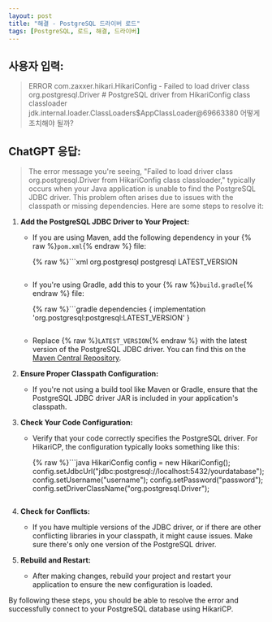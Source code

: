 ```yaml
---
layout: post
title: "해결 - PostgreSQL 드라이버 로드"
tags: [PostgreSQL, 로드, 해결, 드라이버]
---
```


## 사용자 입력:
> ERROR com.zaxxer.hikari.HikariConfig - Failed to load driver class org.postgresql.Driver  # PostgreSQL driver from HikariConfig class classloader jdk.internal.loader.ClassLoaders$AppClassLoader@69663380 어떻게 조치해야 될까?

## ChatGPT 응답:
> The error message you're seeing, "Failed to load driver class org.postgresql.Driver from HikariConfig class classloader," typically occurs when your Java application is unable to find the PostgreSQL JDBC driver. This problem often arises due to issues with the classpath or missing dependencies. Here are some steps to resolve it:

1. **Add the PostgreSQL JDBC Driver to Your Project:**
   - If you are using Maven, add the following dependency in your {% raw %}`pom.xml`{% endraw %} file:

     {% raw %}```xml
     <dependency>
         <groupId>org.postgresql</groupId>
         <artifactId>postgresql</artifactId>
         <version>LATEST_VERSION</version>
     </dependency>
     ```{% endraw %}
   - If you're using Gradle, add this to your {% raw %}`build.gradle`{% endraw %} file:

     {% raw %}```gradle
     dependencies {
         implementation 'org.postgresql:postgresql:LATEST_VERSION'
     }
     ```{% endraw %}
   - Replace {% raw %}`LATEST_VERSION`{% endraw %} with the latest version of the PostgreSQL JDBC driver. You can find this on the [Maven Central Repository](https://search.maven.org/).

2. **Ensure Proper Classpath Configuration:**
   - If you're not using a build tool like Maven or Gradle, ensure that the PostgreSQL JDBC driver JAR is included in your application's classpath.

3. **Check Your Code Configuration:**
   - Verify that your code correctly specifies the PostgreSQL driver. For HikariCP, the configuration typically looks something like this:

     {% raw %}```java
     HikariConfig config = new HikariConfig();
     config.setJdbcUrl("jdbc:postgresql://localhost:5432/yourdatabase");
     config.setUsername("username");
     config.setPassword("password");
     config.setDriverClassName("org.postgresql.Driver");
     ```{% endraw %}

4. **Check for Conflicts:**
   - If you have multiple versions of the JDBC driver, or if there are other conflicting libraries in your classpath, it might cause issues. Make sure there's only one version of the PostgreSQL driver.

5. **Rebuild and Restart:**
   - After making changes, rebuild your project and restart your application to ensure the new configuration is loaded.

By following these steps, you should be able to resolve the error and successfully connect to your PostgreSQL database using HikariCP.


